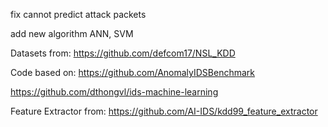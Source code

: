 fix cannot predict attack packets

add new algorithm ANN, SVM

Datasets from: https://github.com/defcom17/NSL_KDD

Code based on:
https://github.com/AnomalyIDSBenchmark

https://github.com/dthongvl/ids-machine-learning

Feature Extractor from: https://github.com/AI-IDS/kdd99_feature_extractor
